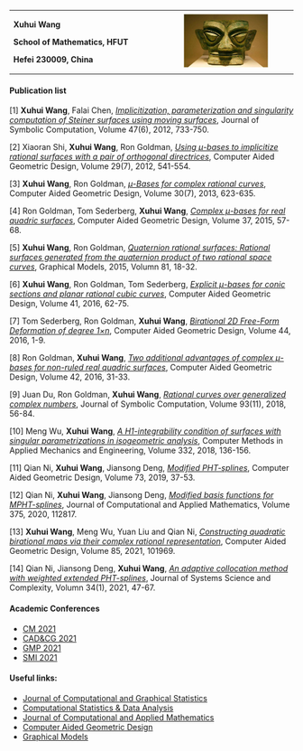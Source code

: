 <table border="0">
    <td width="60%">
      <p><b>Xuhui Wang</b></p>
      <p><b>School of Mathematics, HFUT</b></p>
      <p><b>Hefei 230009, China</b></p>
    </td>
    <td width="40%">
      <img src="/sanxing.jpg" width="80%">     
    </td>
</table>

#### Publication list
[1] 	**Xuhui Wang**, Falai Chen, *[Implicitization, parameterization and singularity computation of Steiner surfaces using moving surfaces](https://www.sciencedirect.com/science/article/pii/S0747717111002227)*, Journal of Symbolic Computation, Volume 47(6), 2012, 733-750.

[2] 	Xiaoran Shi, **Xuhui Wang**, Ron Goldman, *[Using μ-bases to implicitize rational surfaces with a pair of orthogonal directrices](https://www.sciencedirect.com/science/article/pii/S1524070314000289)*, Computer Aided Geometric Design, Volume 29(7), 2012, 541-554.

[3] 	**Xuhui Wang**, Ron Goldman, *[μ-Bases for complex rational curves](https://www.sciencedirect.com/science/article/pii/S0167839613000502)*, Computer Aided Geometric Design, Volume 30(7), 2013, 623-635.

[4] 	Ron Goldman, Tom Sederberg, **Xuhui Wang**, *[Complex μ-bases for real quadric surfaces](https://www.sciencedirect.com/science/article/pii/S0167839615000849)*, Computer Aided Geometric Design, Volume 37, 2015, 57-68.

[5] 	**Xuhui Wang**, Ron Goldman, *[Quaternion rational surfaces: Rational surfaces generated from the quaternion product of two rational space curves](https://www.sciencedirect.com/science/article/pii/S1524070314000289)*, Graphical Models, 2015, Volumn 81, 18-32.

[6] 	**Xuhui Wang**, Ron Goldman, Tom Sederberg, *[Explicit μ-bases for conic sections and planar rational cubic curves](https://www.sciencedirect.com/science/article/pii/S0167839615001351)*, Computer Aided Geometric Design, Volume 41, 2016, 62-75.

[7] 	Tom Sederberg, Ron Goldman, **Xuhui Wang**, *[Birational 2D Free-Form Deformation of degree 1×n](https://www.sciencedirect.com/science/article/pii/S0167839616300218)*, Computer Aided Geometric Design, Volume 44, 2016, 1-9.

[8] 	Ron Goldman, **Xuhui Wang**, *[Two additional advantages of complex μ-bases for non-ruled real quadric surfaces](https://www.sciencedirect.com/science/article/pii/S0167839615001466)*, Computer Aided Geometric Design, Volume 42, 2016, 31-33.

[9] 	Juan Du, Ron Goldman, **Xuhui Wang**, *[Rational curves over generalized complex numbers](https://www.sciencedirect.com/science/article/pii/S0747717118300397)*, Journal of Symbolic Computation, Volume 93(11), 2018, 56-84.

[10] 	Meng Wu, **Xuhui Wang**, *[A H1-integrability condition of surfaces with singular parametrizations in isogeometric analysis](https://www.sciencedirect.com/science/article/pii/S0045782517307685)*, Computer Methods in Applied Mechanics and Engineering, Volume 332, 2018, 136-156.

[11] 	Qian Ni, **Xuhui Wang**, Jiansong Deng, *[Modified PHT-splines](https://www.sciencedirect.com/science/article/pii/S0167839619300652)*, Computer Aided Geometric Design, Volume 73, 2019, 37-53.

[12] 	Qian Ni, **Xuhui Wang**, Jiansong Deng, *[Modified basis functions for MPHT-splines](https://www.sciencedirect.com/science/article/pii/S0377042720301084)*, Journal of Computational and Applied Mathematics, Volume 375, 2020, 112817.

[13] 	**Xuhui Wang**, Meng Wu, Yuan Liu and Qian Ni, *[Constructing quadratic birational maps via their complex rational representation](https://www.sciencedirect.com/science/article/pii/S0167839621000157)*, Computer Aided Geometric Design, Volume 85, 2021, 101969. 

[14] 	Qian Ni, Jiansong Deng, **Xuhui Wang**, *[An adaptive collocation method with weighted extended PHT-splines](https://link.springer.com/article/10.1007/s11424-020-9390-7)*, Journal of Systems Science and Complexity, Volumn 34(1), 2021, 47-67.


#### Academic Conferences
- [CM 2021](http://www.mmrc.iss.ac.cn/cscm/cm2021/index.html)
- [CAD&CG 2021](http://cs.dlut.edu.cn/CADCG2021/CADCG2021hyzg.htm)
- [GMP 2021](http://www.kma.zcu.cz/gmp2021/index.php?clanek=home)
- [SMI 2021](https://smi2021.github.io/)

#### Useful links:
- [Journal of Computational and Graphical Statistics](https://www.tandfonline.com/toc/ucgs20/current)
- [Computational Statistics & Data Analysis](https://www.sciencedirect.com/journal/computational-statistics-and-data-analysis)
- [Journal of Computational and Applied Mathematics](https://www.sciencedirect.com/journal/journal-of-computational-and-applied-mathematics)
- [Computer Aided Geometric Design](https://www.sciencedirect.com/journal/computer-aided-geometric-design)
- [Graphical Models](https://www.sciencedirect.com/journal/graphical-models)


